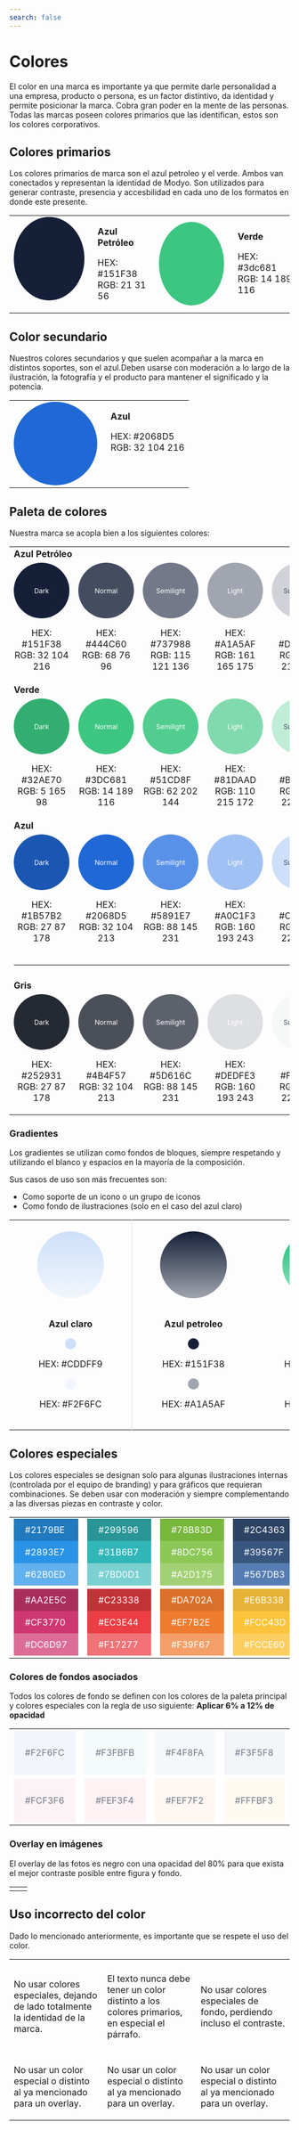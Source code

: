 ```yaml
---
search: false
---
```


# Colores

El color en una marca es importante ya que permite darle personalidad a una empresa, producto o persona, es un factor distintivo, da identidad y permite posicionar la marca. Cobra gran poder en la mente de las personas. Todas las marcas poseen colores primarios que las identifican, estos son los colores corporativos.

## Colores primarios

Los colores primarios de marca son el azul petroleo y el verde. Ambos van conectados y representan la identidad de Modyo. Son utilizados para generar contraste, presencia y accesbilidad en cada uno de los formatos en donde este presente.

<table class="no-border">
<tr>
<td>
<div style="display: flex;">
<span style="background: #151F38;width: 150px;height: 150px;display: block;border-radius: 100%;">
</span>
<div style="margin-left: 24px;">
<p><b>Azul Petróleo</b></p>
<p>HEX: #151F38 <br>
RGB: 21 31 56</p>
</div>
</div>
</td>
<td>
<div style="display: flex;">
<span style="background: #3dc681;width: 150px;height: 150px;display: block;border-radius: 100%;">
</span>
<div style="margin-left: 24px;">
<p><b>Verde</b></p>
<p>HEX: #3dc681 <br>
RGB: 14 189 116</p>
</div>
</div>
</td>
</tr>
</table>

## Color secundario

Nuestros colores secundarios y que suelen acompañar a la marca en distintos soportes, son el azul.Deben usarse con moderación a lo largo de la ilustración, la fotografía y el producto para mantener el significado y la potencia.

<table class="no-border">
<tr>
<td>
<div style="display: flex;">
<span style="background: #2068D5;width: 150px;height: 150px;display: block;border-radius: 100%;">
</span>
<div style="margin-left: 24px;">
<p><b>Azul</b></p>
<p>HEX: #2068D5 <br>
RGB: 32 104 216</p>
</div>
</div>
</td>
</tr>
</table>

## Paleta de colores

Nuestra marca se acopla bien a los siguientes colores:

<table class="no-border">
<tr>
<td colspan="6">
<b>Azul Petróleo</b>
</td>
</tr>
<tr>
<td>
<div style="display: flex;flex-direction: column;text-align: center;align-items: center;">
<span style="background: #151F38;width: 100px;height: 100px;border-radius: 100%;display: flex;align-items: center;justify-content: center;font-size: 12px;;color: #fff;">
Dark
</span>
<div>
<p>HEX: #151F38 <br>
RGB: 32 104 216</p>
</div>
</div>
</td>

<td>
<div style="display: flex;flex-direction: column;text-align: center;align-items: center;">
<span style="background: #444C60;width: 100px;height: 100px;border-radius: 100%;display: flex;align-items: center;justify-content: center;font-size: 12px;;color: #fff;">
Normal
</span>
<div>
<p>HEX: #444C60 <br>
RGB: 68 76 96</p>
</div>
</div>
</td>

<td>
<div style="display: flex;flex-direction: column;text-align: center;align-items: center;">
<span style="background: #737988;width: 100px;height: 100px;border-radius: 100%;display: flex;align-items: center;justify-content: center;font-size: 12px;;color: #fff;">
Semilight
</span>
<div>
<p>HEX: #737988 <br>
RGB: 115 121 136</p>
</div>
</div>
</td>

<td>
<div style="display: flex;flex-direction: column;text-align: center;align-items: center;">
<span style="background: #A1A5AF;width: 100px;height: 100px;border-radius: 100%;display: flex;align-items: center;justify-content: center;font-size: 12px;;color: #fff;">
Light
</span>
<div>
<p>HEX: #A1A5AF <br>
RGB: 161 165 175</p>
</div>
</div>
</td>

<td>
<div style="display: flex;flex-direction: column;text-align: center;align-items: center;">
<span style="background: #D0D2D7;width: 100px;height: 100px;border-radius: 100%;display: flex;align-items: center;justify-content: center;font-size: 12px;;color: #444C60;">
Superlight
</span>
<div>
<p>HEX: #D0D2D7 <br>
RGB: 208 210 215</p>
</div>
</div>
</td>

<td>
<div style="display: flex;flex-direction: column;text-align: center;align-items: center;">
<span style="background: #F3F4F7;width: 100px;height: 100px;border-radius: 100%;display: flex;align-items: center;justify-content: center;font-size: 12px;;color: #444C60;">
Background
</span>
<div>
<p>HEX: #F3F4F7 <br>
RGB: 208 210 215</p>
</div>
</div>
</td>

</tr>

<tr>
<td colspan="6">
<b>Verde</b>
</td>
</tr>

<tr>
<td>
<div style="display: flex;flex-direction: column;text-align: center;align-items: center;">
<span style="background: #32AE70;width: 100px;height: 100px;border-radius: 100%;display: flex;align-items: center;justify-content: center;font-size: 12px;;color: #fff;">
Dark
</span>
<div>
<p>HEX: #32AE70 <br>
RGB: 5 165 98</p>
</div>
</div>
</td>

<td>
<div style="display: flex;flex-direction: column;text-align: center;align-items: center;">
<span style="background: #3dc681;width: 100px;height: 100px;border-radius: 100%;display: flex;align-items: center;justify-content: center;font-size: 12px;;color: #fff;">
Normal
</span>
<div>
<p>HEX: #3DC681 <br>
RGB: 14 189 116</p>
</div>
</div>
</td>

<td>
<div style="display: flex;flex-direction: column;text-align: center;align-items: center;">
<span style="background: #51CD8F;width: 100px;height: 100px;border-radius: 100%;display: flex;align-items: center;justify-content: center;font-size: 12px;;color: #fff;">
Semilight
</span>
<div>
<p>HEX: #51CD8F <br>
RGB: 62 202 144</p>
</div>
</div>
</td>

<td>
<div style="display: flex;flex-direction: column;text-align: center;align-items: center;">
<span style="background: #81DAAD;width: 100px;height: 100px;border-radius: 100%;display: flex;align-items: center;justify-content: center;font-size: 12px;;color: #fff;">
Light
</span>
<div>
<p>HEX: #81DAAD <br>
RGB: 110 215 172</p>
</div>
</div>
</td>

<td>
<div style="display: flex;flex-direction: column;text-align: center;align-items: center;">
<span style="background: #BFEDD7;width: 100px;height: 100px;border-radius: 100%;display: flex;align-items: center;justify-content: center;font-size: 12px;;color: #444C60;">
Superlight
</span>
<div>
<p>HEX: #BFEDD7 <br>
RGB: 159 229 199</p>
</div>
</div>
</td>

<td>
<div style="display: flex;flex-direction: column;text-align: center;align-items: center;">
<span style="background: #EFFBF5;width: 100px;height: 100px;border-radius: 100%;display: flex;align-items: center;justify-content: center;font-size: 12px;;color: #444C60;">
Background
</span>
<div>
<p>HEX: #EFFBF5 <br>
RGB: 159 229 199</p>
</div>
</div>
</td>

</tr>
<tr>
<td colspan="6">
<b>Azul</b>
</td>
</tr>

<tr>
<td>
<div style="display: flex;flex-direction: column;text-align: center;align-items: center;">
<span style="background: #1B57B2;width: 100px;height: 100px;border-radius: 100%;display: flex;align-items: center;justify-content: center;font-size: 12px;;color: #fff;">
Dark
</span>
<div>
<p>HEX: #1B57B2 <br>
RGB: 27 87 178</p>
</div>
</div>
</td>

<td>
<div style="display: flex;flex-direction: column;text-align: center;align-items: center;">
<span style="background: #2068D5;width: 100px;height: 100px;border-radius: 100%;display: flex;align-items: center;justify-content: center;font-size: 12px;;color: #fff;">
Normal
</span>
<div>
<p>HEX: #2068D5 <br>
RGB: 32 104 213</p>
</div>
</div>
</td>

<td>
<div style="display: flex;flex-direction: column;text-align: center;align-items: center;">
<span style="background: #5891E7;width: 100px;height: 100px;border-radius: 100%;display: flex;align-items: center;justify-content: center;font-size: 12px;;color: #fff;">
Semilight
</span>
<div>
<p>HEX: #5891E7 <br>
RGB: 88 145 231</p>
</div>
</div>
</td>

<td>
<div style="display: flex;flex-direction: column;text-align: center;align-items: center;">
<span style="background: #A0C1F3;width: 100px;height: 100px;border-radius: 100%;display: flex;align-items: center;justify-content: center;font-size: 12px;;color: #fff;">
Light
</span>
<div>
<p>HEX: #A0C1F3 <br>
RGB: 160 193 243</p>
</div>
</div>
</td>

<td>
<div style="display: flex;flex-direction: column;text-align: center;align-items: center;">
<span style="background: #CDDFF9;width: 100px;height: 100px;border-radius: 100%;display: flex;align-items: center;justify-content: center;font-size: 12px;;color: #444C60;">
Superlight
</span>
<div>
<p>HEX: #CDDFF9 <br>
RGB: 205 223 249</p>
</div>
</div>
</td>

<td>
<div style="display: flex;flex-direction: column;text-align: center;align-items: center;">
<span style="background: #EDF3FC;width: 100px;height: 100px;border-radius: 100%;display: flex;align-items: center;justify-content: center;font-size: 12px;;color: #444C60;">
Background
</span>
<div>
<p>HEX: #EDF3FC <br>
RGB: 205 223 249</p>
</div>
</div>
</td>

</tr>
<tr>
<td colspan="6">
<hr style="margin-bottom: 26px;">
<b>Gris</b>
</td>
</tr>

<tr>
<td>
<div style="display: flex;flex-direction: column;text-align: center;align-items: center;">
<span style="background: #252931;width: 100px;height: 100px;border-radius: 100%;display: flex;align-items: center;justify-content: center;font-size: 12px;;color: #fff;">
Dark
</span>
<div>
<p>HEX: #252931 <br>
RGB: 27 87 178</p>
</div>
</div>
</td>

<td>
<div style="display: flex;flex-direction: column;text-align: center;align-items: center;">
<span style="background: #4B4F57;width: 100px;height: 100px;border-radius: 100%;display: flex;align-items: center;justify-content: center;font-size: 12px;;color: #fff;">
Normal
</span>
<div>
<p>HEX: #4B4F57 <br>
RGB: 32 104 213</p>
</div>
</div>
</td>

<td>
<div style="display: flex;flex-direction: column;text-align: center;align-items: center;">
<span style="background: #5D616C;width: 100px;height: 100px;border-radius: 100%;display: flex;align-items: center;justify-content: center;font-size: 12px;;color: #fff;">
Semilight
</span>
<div>
<p>HEX: #5D616C <br>
RGB: 88 145 231</p>
</div>
</div>
</td>

<td>
<div style="display: flex;flex-direction: column;text-align: center;align-items: center;">
<span style="background: #DEDFE3;width: 100px;height: 100px;border-radius: 100%;display: flex;align-items: center;justify-content: center;font-size: 12px;;color: #fff;">
Light
</span>
<div>
<p>HEX: #DEDFE3 <br>
RGB: 160 193 243</p>
</div>
</div>
</td>

<td>
<div style="display: flex;flex-direction: column;text-align: center;align-items: center;">
<span style="background: #F6F7F7;width: 100px;height: 100px;border-radius: 100%;display: flex;align-items: center;justify-content: center;font-size: 12px;;color: #444C60;">
Superlight
</span>
<div>
<p>HEX: #F6F7F7 <br>
RGB: 205 223 249</p>
</div>
</div>
</td>

<td>
<div style="display: flex;flex-direction: column;text-align: center;align-items: center;">
</div>
</td>

</tr>
</table>

### Gradientes

Los gradientes se utilizan como fondos de bloques, siempre respetando y utilizando el blanco y espacios en la mayoría de la composición.

Sus casos de uso son más frecuentes son:

<ul>
<li> Como soporte de un icono o un grupo de iconos</li>
<li> Como fondo de ilustraciones (solo en el caso del azul claro)</li>
</ul>

  <table class="no-border">
  <tr>
  <td style="padding: 20px 50px;border-right: 1px solid #dfe2e5;">
  <div style="display: flex;flex-direction: column;text-align: center;align-items: center;">
  <span style="background: linear-gradient(180deg, #CDDFF9 0%, #F2F6FC 100%);;width: 120px;height: 120px;display: block;border-radius: 100%;">
  </span>
  <div style="margin-top: 20px;">
  <p><b>Azul claro</b></p>
  <span style="background: #CDDFF9;width: 20px;height: 20px;display: block;border-radius: 100%;margin: auto;"></span>
  <p>HEX: #CDDFF9</p>
  <span style="background: #F2F6FC;width: 20px;height: 20px;display: block;border-radius: 100%;margin: auto;"></span>
  <p>HEX: #F2F6FC</p>
  </div>
  </div>
  </td>

<td style="padding: 20px 50px;">
<div style="display: flex;flex-direction: column;text-align: center;align-items: center;">
<span style="background: linear-gradient(180deg, #151F38 0%, #A1A5AF 100%);;width: 120px;height: 120px;display: block;border-radius: 100%;">
</span>
<div style="margin-top: 20px;">
<p><b>Azul petroleo</b></p>
<span style="background: #151F38;width: 20px;height: 20px;display: block;border-radius: 100%;margin: auto;"></span>
<p>HEX: #151F38</p>
<span style="background: #A1A5AF;width: 20px;height: 20px;display: block;border-radius: 100%;margin: auto;"></span>
<p>HEX: #A1A5AF</p>
</div>
</div>
</td>

<td style="padding: 20px 50px;">
<div style="display: flex;flex-direction: column;text-align: center;align-items: center;">
<span style="background: linear-gradient(180deg, #0EBD74 0%, #9FE5C7 100%);;width: 120px;height: 120px;display: block;border-radius: 100%;">
</span>
<div style="margin-top: 20px;">
<p><b>Verde</b></p>
<span style="background: #0EBD74;width: 20px;height: 20px;display: block;border-radius: 100%;margin: auto;"></span>
<p>HEX: #0EBD74</p>
<span style="background: #9FE5C7;width: 20px;height: 20px;display: block;border-radius: 100%;margin: auto;"></span>
<p>HEX: #9FE5C7</p>
</div>
</div>
</td>

<td style="padding: 20px 50px;">
<div style="display: flex;flex-direction: column;text-align: center;align-items: center;">
<span style="background: linear-gradient(180deg, #2068D5 0%, #A0C1F3 100%);;width: 120px;height: 120px;display: block;border-radius: 100%;">
</span>
<div style="margin-top: 20px;">
<p><b>Azul</b></p>
<span style="background: #2068D5;width: 20px;height: 20px;display: block;border-radius: 100%;margin: auto;"></span>
<p>HEX: #2068D5</p>
<span style="background: #A0C1F3;width: 20px;height: 20px;display: block;border-radius: 100%;margin: auto;"></span>
<p>HEX: #A0C1F3</p>
</div>
</div>
</td>
</tr>
</table>

## Colores especiales

Los colores especiales se designan solo para algunas ilustraciones internas (controlada por el equipo de branding) y para gráficos que requieran combinaciones. Se deben usar con moderación y siempre complementando a las diversas piezas en contraste y color.

<table>
<tr>
<td>
<div style="display: flex;flex-direction: column;">
<span style="background: #2179BE;display: flex;color: white;padding: 10px 20px;">#2179BE</span>
<span style="background: #2893E7;display: flex;color: white;padding: 10px 20px;">#2893E7</span>
<span style="background: #62B0ED;display: flex;color: white;padding: 10px 20px;">#62B0ED</span>
</div>
</td>
<td>
<div style="display: flex;flex-direction: column;">
<span style="background: #299596;display: flex;color: white;padding: 10px 20px;">#299596</span>
<span style="background: #31B6B7;display: flex;color: white;padding: 10px 20px;">#31B6B7</span>
<span style="background: #7BD0D1;display: flex;color: white;padding: 10px 20px;">#7BD0D1</span>
</div>
</td>
<td>
<div style="display: flex;flex-direction: column;">
<span style="background: #78B83D;display: flex;color: white;padding: 10px 20px;">#78B83D</span>
<span style="background: #8DC756;display: flex;color: white;padding: 10px 20px;">#8DC756</span>
<span style="background: #A2D175;display: flex;color: white;padding: 10px 20px;">#A2D175</span>
</div>
</td>
<td>
<div style="display: flex;flex-direction: column;">
<span style="background: #2C4363;display: flex;color: white;padding: 10px 20px;">#2C4363</span>
<span style="background: #39567F;display: flex;color: white;padding: 10px 20px;">#39567F</span>
<span style="background: #567DB3;display: flex;color: white;padding: 10px 20px;">#567DB3</span>
</div>
</td>
<td>
<div style="display: flex;flex-direction: column;">
<span style="background: #442568;display: flex;color: white;padding: 10px 20px;">#442568</span>
<span style="background: #5A3B7E;display: flex;color: white;padding: 10px 20px;">#5A3B7E</span>
<span style="background: #7B6298;display: flex;color: white;padding: 10px 20px;">#7B6298</span>
</div>
</td>
</tr>

<tr style="background: white;">
<td>
<div style="display: flex;flex-direction: column;">
<span style="background: #AA2E5C;display: flex;color: white;padding: 10px 20px;">#AA2E5C</span>
<span style="background: #CF3770;display: flex;color: white;padding: 10px 20px;">#CF3770</span>
<span style="background: #DC6D97;display: flex;color: white;padding: 10px 20px;">#DC6D97</span>
</div>
</td>
<td>
<div style="display: flex;flex-direction: column;">
<span style="background: #C23338;display: flex;color: white;padding: 10px 20px;">#C23338</span>
<span style="background: #EC3E44;display: flex;color: white;padding: 10px 20px;">#EC3E44</span>
<span style="background: #F17277;display: flex;color: white;padding: 10px 20px;">#F17277</span>
</div>
</td>
<td>
<div style="display: flex;flex-direction: column;">
<span style="background: #DA702A;display: flex;color: white;padding: 10px 20px;">#DA702A</span>
<span style="background: #EF7B2E;display: flex;color: white;padding: 10px 20px;">#EF7B2E</span>
<span style="background: #F39F67;display: flex;color: white;padding: 10px 20px;">#F39F67</span>
</div>
</td>
<td>
<div style="display: flex;flex-direction: column;">
<span style="background: #E6B338;display: flex;color: white;padding: 10px 20px;">#E6B338</span>
<span style="background: #FCC43D;display: flex;color: white;padding: 10px 20px;">#FCC43D</span>
<span style="background: #FCCE60;display: flex;color: white;padding: 10px 20px;">#FCCE60</span>
</div>
</td>
<td>
<div style="display: flex;flex-direction: column;">
<span style="background: #8C8062;display: flex;color: white;padding: 10px 20px;">#8C8062</span>
<span style="background: #A39572;display: flex;color: white;padding: 10px 20px;">#A39572</span>
<span style="background: #D1BF93;display: flex;color: white;padding: 10px 20px;">#D1BF93</span>
</div>
</td>
</tr>
</table>

### Colores de fondos asociados

Todos los colores de fondo se definen con los colores de la paleta principal y colores especiales con la regla de uso siguiente: <b>Aplicar 6% a 12% de opacidad</b>

<table>
<tr>
<td>
<div style="display: flex;flex-direction: column;">
<span style="background: #F2F6FC;display: flex;padding: 30px 20px;color:#737988">#F2F6FC</span>
</div>
</td>
<td>
<div style="display: flex;flex-direction: column;">
<span style="background: #F3FBFB;display: flex;padding: 30px 20px;color:#737988">#F3FBFB</span>
</div>
</td>
<td>
<div style="display: flex;flex-direction: column;">
<span style="background: #F4F8FA;display: flex;padding: 30px 20px;color:#737988">#F4F8FA</span>
</div>
</td>
<td>
<div style="display: flex;flex-direction: column;">
<span style="background: #F3F5F8;display: flex;padding: 30px 20px;color:#737988">#F3F5F8</span>
</div>
</td>
<td>
<div style="display: flex;flex-direction: column;">
<span style="background: #F5F3F7;display: flex;padding: 30px 20px;color:#737988">#F5F3F7</span>
</div>
</td>
</tr>

<tr style="background: white;">
<td>
<div style="display: flex;flex-direction: column;">
<span style="background: #FCF3F6;display: flex;padding: 30px 20px;color:#737988">#FCF3F6</span>
</div>
</td>
<td>
<div style="display: flex;flex-direction: column;">
<span style="background: #FEF3F4;display: flex;padding: 30px 20px;color:#737988">#FEF3F4</span>
</div>
</td>
<td>
<div style="display: flex;flex-direction: column;">
<span style="background: #FEF7F2;display: flex;padding: 30px 20px;color:#737988">#FEF7F2</span>
</div>
</td>
<td>
<div style="display: flex;flex-direction: column;">
<span style="background: #FFFBF3;display: flex;padding: 30px 20px;color:#737988">#FFFBF3</span>
</div>
</td>
<td>
<div style="display: flex;flex-direction: column;">
<span style="background: #F9F9F7;display: flex;padding: 30px 20px;color:#737988">#F9F9F7</span>
</div>
</td>
</tr>

</table>

### Overlay en imágenes

El overlay de las fotos es negro con una opacidad del 80% para que exista el mejor contraste posible entre figura y fondo.

<table class="no-border">
<tr>
<td>
<img src="https://cloud.modyocdn.com/uploads/67d44ef3-4b73-423b-8eab-1edc70258bbf/original/img.png" alt="">
</td>
<td>
<img src="https://cloud.modyocdn.com/uploads/2ad43924-5665-431a-93f1-729f0922c830/original/img-1.png" alt="">
</td>
</tr>
</table>

## Uso incorrecto del color

Dado lo mencionado anteriormente, es importante que se respete el uso del color.

<table>
<tr>
<td style="width:30%;">
<img src="https://cloud.modyocdn.com/uploads/3e56754e-330d-4b81-a35d-3c2c632e710e/original/color-1.png" alt="">
</td>
<td style="width:30%;">
<img src="https://cloud.modyocdn.com/uploads/965e7dd6-cee2-4772-9b12-c8869ec94d36/original/color-2.png" alt="">
</td>
<td style="width:30%;">
<img src="https://cloud.modyocdn.com/uploads/caae2e80-9482-41c9-affc-58570363664e/original/color-3.png" alt="">
</td>
</tr>
<tr>
<td>
<p class="dont">No usar colores especiales, dejando de lado totalmente la identidad de la marca.</p>
</td>
<td>
<p class="dont">El texto nunca debe tener un color distinto a los colores primarios, en especial el párrafo.</p>
</td>
<td>
<p class="dont">No usar colores especiales de fondo, perdiendo incluso el contraste.</p>
</td>
</tr>
<tr>
<td>
<img src="https://cloud.modyocdn.com/uploads/a9694ec4-629e-4135-828b-52a47533d79c/original/color-4.png" alt="">
</td>
<td>
<img src="https://cloud.modyocdn.com/uploads/31598c0d-370f-47e3-9352-3fad7c02588e/original/color-5.png" alt="">
</td>
<td>
<img src="https://cloud.modyocdn.com/uploads/003cebeb-9231-473d-807d-f4ac85075ea2/original/color-6.png" alt="">
</td>
</tr>
<tr>
<td>
<p class="dont">No usar un color especial o distinto al ya mencionado para un overlay.</p>
</td>
<td>
<p class="dont">No usar un color especial o distinto al ya mencionado para un overlay.</p>
</td>
<td>
<p class="dont">No usar un color especial o distinto al ya mencionado para un overlay.</p>
</td>
</tr>
</table>
